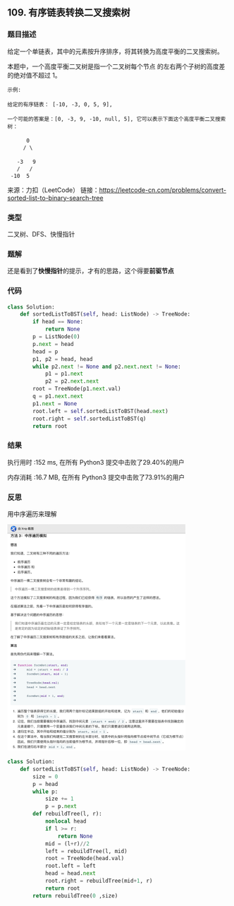 ## 109. 有序链表转换二叉搜索树



### 题目描述

给定一个单链表，其中的元素按升序排序，将其转换为高度平衡的二叉搜索树。

本题中，一个高度平衡二叉树是指一个二叉树每个节点 的左右两个子树的高度差的绝对值不超过 1。

```
示例:

给定的有序链表： [-10, -3, 0, 5, 9],

一个可能的答案是：[0, -3, 9, -10, null, 5], 它可以表示下面这个高度平衡二叉搜索树：

      0
     / \

   -3   9
   /   /
 -10  5
```

来源：力扣（LeetCode）
链接：https://leetcode-cn.com/problems/convert-sorted-list-to-binary-search-tree

### 类型

二叉树、DFS、快慢指针



### 题解

还是看到了**快慢指针**的提示，才有的思路，这个得要**前驱节点**



### 代码

```python
class Solution:
    def sortedListToBST(self, head: ListNode) -> TreeNode:
    	if head == None:
    		return None
    	p = ListNode(0)
    	p.next = head
    	head = p
    	p1, p2 = head, head
    	while p2.next != None and p2.next.next != None:
    		p1 = p1.next
    		p2 = p2.next.next
    	root = TreeNode(p1.next.val)
    	q = p1.next.next
    	p1.next = None
    	root.left = self.sortedListToBST(head.next)
    	root.right = self.sortedListToBST(q)
    	return root
```



### 结果

执行用时 :152 ms, 在所有 Python3 提交中击败了29.40%的用户

内存消耗 :16.7 MB, 在所有 Python3 提交中击败了73.91%的用户



### 反思

用中序遍历来理解

<img src="../images/25.png" style="zoom:50%;" />

```python
class Solution:
    def sortedListToBST(self, head: ListNode) -> TreeNode:
        size = 0
        p = head
        while p:
            size += 1
            p = p.next
        def rebuildTree(l, r):
            nonlocal head
            if l >= r:
                return None            
            mid = (l+r)//2
            left = rebuildTree(l, mid)
            root = TreeNode(head.val)
            root.left = left            
            head = head.next
            root.right = rebuildTree(mid+1, r)
            return root
        return rebuildTree(0 ,size)
```

